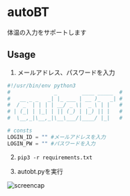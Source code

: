 # autoBT

体温の入力をサポートします

## Usage

1. メールアドレス、パスワードを入力

```python
#!/usr/bin/env python3
#              _        ____ _____  #
#   __ _ _   _| |_ ___ | __ )_   _| #
#  / _` | | | | __/ _ \|  _ \ | |   #
# | (_| | |_| | || (_) | |_) || |   #
#  \__,_|\__,_|\__\___/|____/ |_|   #

# consts
LOGIN_ID = "" #メールアドレスを入力
LOGIN_PW = "" #パスワードを入力
```

2. `pip3 -r requirements.txt`

3. autobt.pyを実行

![screencap](out.gif)